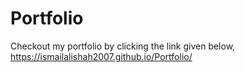 # Portfolio
Checkout my portfolio by clicking the link given below,
https://ismailalishah2007.github.io/Portfolio/
